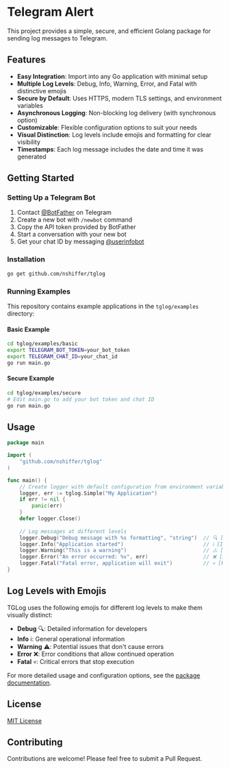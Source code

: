 # Telegram Alert

This project provides a simple, secure, and efficient Golang package for sending log messages to Telegram.

## Features

- **Easy Integration**: Import into any Go application with minimal setup
- **Multiple Log Levels**: Debug, Info, Warning, Error, and Fatal with distinctive emojis
- **Secure by Default**: Uses HTTPS, modern TLS settings, and environment variables
- **Asynchronous Logging**: Non-blocking log delivery (with synchronous option)
- **Customizable**: Flexible configuration options to suit your needs
- **Visual Distinction**: Log levels include emojis and formatting for clear visibility
- **Timestamps**: Each log message includes the date and time it was generated

## Getting Started

### Setting Up a Telegram Bot

1. Contact [@BotFather](https://t.me/botfather) on Telegram
2. Create a new bot with `/newbot` command
3. Copy the API token provided by BotFather
4. Start a conversation with your new bot
5. Get your chat ID by messaging [@userinfobot](https://t.me/userinfobot)

### Installation

```bash
go get github.com/nshiffer/tglog
```

### Running Examples

This repository contains example applications in the `tglog/examples` directory:

#### Basic Example

```bash
cd tglog/examples/basic
export TELEGRAM_BOT_TOKEN=your_bot_token
export TELEGRAM_CHAT_ID=your_chat_id
go run main.go
```

#### Secure Example

```bash
cd tglog/examples/secure
# Edit main.go to add your bot token and chat ID
go run main.go
```

## Usage

```go
package main

import (
    "github.com/nshiffer/tglog"
)

func main() {
    // Create logger with default configuration from environment variables
    logger, err := tglog.Simple("My Application")
    if err != nil {
        panic(err)
    }
    defer logger.Close()
    
    // Log messages at different levels
    logger.Debug("Debug message with %s formatting", "string")  // 🔍 [DEBUG]
    logger.Info("Application started")                          // ℹ️ [INFO]
    logger.Warning("This is a warning")                         // ⚠️ [WARNING]
    logger.Error("An error occurred: %v", err)                  // ❌ [ERROR]
    logger.Fatal("Fatal error, application will exit")          // 💀 [FATAL]
}
```

## Log Levels with Emojis

TGLog uses the following emojis for different log levels to make them visually distinct:

- **Debug** 🔍: Detailed information for developers
- **Info** ℹ️: General operational information
- **Warning** ⚠️: Potential issues that don't cause errors
- **Error** ❌: Error conditions that allow continued operation
- **Fatal** 💀: Critical errors that stop execution

For more detailed usage and configuration options, see the [package documentation](tglog/README.md).

## License

[MIT License](tglog/LICENSE)

## Contributing

Contributions are welcome! Please feel free to submit a Pull Request. 